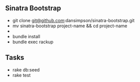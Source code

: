 Sinatra Bootstrap
-----------------

* git clone git@github.com:dansimpson/sinatra-bootstrap.git
* mv sinatra-bootstrap project-name && cd project-name
* 
* bundle install
* bundle exec rackup


Tasks
-----

* rake db:seed
* rake test
